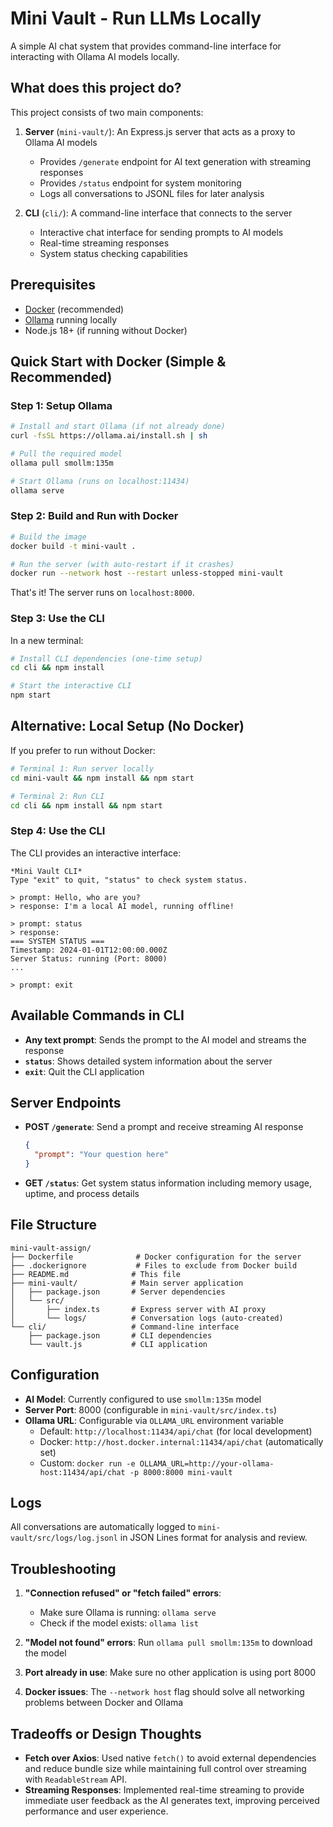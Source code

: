 # Mini Vault - Run LLMs Locally

A simple AI chat system that provides command-line interface for interacting with Ollama AI models locally.

## What does this project do?

This project consists of two main components:

1. **Server** (`mini-vault/`): An Express.js server that acts as a proxy to Ollama AI models
   - Provides `/generate` endpoint for AI text generation with streaming responses
   - Provides `/status` endpoint for system monitoring
   - Logs all conversations to JSONL files for later analysis

2. **CLI** (`cli/`): A command-line interface that connects to the server
   - Interactive chat interface for sending prompts to AI models
   - Real-time streaming responses
   - System status checking capabilities

## Prerequisites

- [Docker](https://docs.docker.com/get-docker/) (recommended)
- [Ollama](https://ollama.ai/) running locally
- Node.js 18+ (if running without Docker)

## Quick Start with Docker (Simple & Recommended)

### Step 1: Setup Ollama

```bash
# Install and start Ollama (if not already done)
curl -fsSL https://ollama.ai/install.sh | sh

# Pull the required model
ollama pull smollm:135m

# Start Ollama (runs on localhost:11434)
ollama serve
```

### Step 2: Build and Run with Docker

```bash
# Build the image
docker build -t mini-vault .

# Run the server (with auto-restart if it crashes)
docker run --network host --restart unless-stopped mini-vault
```

That's it! The server runs on `localhost:8000`.

### Step 3: Use the CLI

In a new terminal:

```bash
# Install CLI dependencies (one-time setup)
cd cli && npm install

# Start the interactive CLI
npm start
```

## Alternative: Local Setup (No Docker)

If you prefer to run without Docker:

```bash
# Terminal 1: Run server locally
cd mini-vault && npm install && npm start

# Terminal 2: Run CLI
cd cli && npm install && npm start
```

### Step 4: Use the CLI

The CLI provides an interactive interface:

```
*Mini Vault CLI*
Type "exit" to quit, "status" to check system status.

> prompt: Hello, who are you?
> response: I'm a local AI model, running offline!

> prompt: status
> response:
=== SYSTEM STATUS ===
Timestamp: 2024-01-01T12:00:00.000Z
Server Status: running (Port: 8000)
...

> prompt: exit
```



## Available Commands in CLI

- **Any text prompt**: Sends the prompt to the AI model and streams the response
- **`status`**: Shows detailed system information about the server
- **`exit`**: Quit the CLI application

## Server Endpoints

- **POST `/generate`**: Send a prompt and receive streaming AI response
  ```json
  {
    "prompt": "Your question here"
  }
  ```

- **GET `/status`**: Get system status information including memory usage, uptime, and process details

## File Structure

```
mini-vault-assign/
├── Dockerfile              # Docker configuration for the server
├── .dockerignore           # Files to exclude from Docker build
├── README.md              # This file
├── mini-vault/            # Main server application
│   ├── package.json       # Server dependencies
│   └── src/
│       ├── index.ts       # Express server with AI proxy
│       └── logs/          # Conversation logs (auto-created)
└── cli/                   # Command-line interface
    ├── package.json       # CLI dependencies
    └── vault.js           # CLI application
```

## Configuration

- **AI Model**: Currently configured to use `smollm:135m` model
- **Server Port**: 8000 (configurable in `mini-vault/src/index.ts`)
- **Ollama URL**: Configurable via `OLLAMA_URL` environment variable
  - Default: `http://localhost:11434/api/chat` (for local development)
  - Docker: `http://host.docker.internal:11434/api/chat` (automatically set)
  - Custom: `docker run -e OLLAMA_URL=http://your-ollama-host:11434/api/chat -p 8000:8000 mini-vault`

## Logs

All conversations are automatically logged to `mini-vault/src/logs/log.jsonl` in JSON Lines format for analysis and review.

## Troubleshooting

1. **"Connection refused" or "fetch failed" errors**: 
   - Make sure Ollama is running: `ollama serve`
   - Check if the model exists: `ollama list`
   
2. **"Model not found" errors**: Run `ollama pull smollm:135m` to download the model

3. **Port already in use**: Make sure no other application is using port 8000

4. **Docker issues**: The `--network host` flag should solve all networking problems between Docker and Ollama

## Tradeoffs or Design Thoughts

- **Fetch over Axios**: Used native `fetch()` to avoid external dependencies and reduce bundle size while maintaining full control over streaming with `ReadableStream` API.
- **Streaming Responses**: Implemented real-time streaming to provide immediate user feedback as the AI generates text, improving perceived performance and user experience.